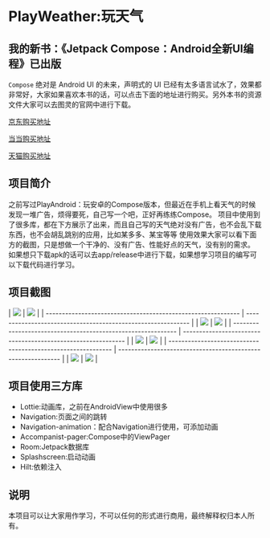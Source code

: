# PlayWeather:玩天气

## 我的新书：《Jetpack Compose：Android全新UI编程》已出版

 `Compose` 绝对是 Android UI 的未来，声明式的 UI 已经有太多语言试水了，效果都非常好，大家如果喜欢本书的话，可以点击下面的地址进行购买。另外本书的资源文件大家可以去图灵的官网中进行下载。

[京东购买地址](https://item.jd.com/10039809078875.html)

[当当购买地址](http://product.dangdang.com/593507948.html)

[天猫购买地址](https://detail.tmall.com/item.htm?spm=a220m.1000858.1000725.56.6a61b8d7HhFgCX&amp;id=658828404598&amp;areaId=110100&amp;user_id=2145487409&amp;cat_id=2&amp;is_b=1&amp;rn=1522259deab5178ef65819d1ef6b699e)

## 项目简介

之前写过PlayAndroid：玩安卓的Compose版本，但最近在手机上看天气的时候发现一堆广告，烦得要死，自己写一个吧，正好再练练Compose。
项目中使用到了很多库，都在下方展示了出来，而且自己写的天气绝对没有广告，也不会乱下载东西，也不会胡乱跳别的应用，比如某多多、某宝等等
使用效果大家可以看下面方的截图，只是想做一个干净的、没有广告、性能好点的天气，没有别的需求。
如果想只下载apk的话可以去app/release中进行下载，如果想学习项目的编写可以下载代码进行学习。

## 项目截图

| ![](https://github.com/zhujiang521/PlayWeather/blob/master/ScreenCapture%20%20/home.gif)
| ![](https://github.com/zhujiang521/PlayWeather/blob/master/ScreenCapture%20%20/delete.gif) |
| ------------------------------------------------------------ | ------------------------------------------------------------ |
| ![](https://github.com/zhujiang521/PlayWeather/blob/master/ScreenCapture%20%20/shot1.png)
| ![](https://github.com/zhujiang521/PlayWeather/blob/master/ScreenCapture%20%20/shot2.png) |
| ------------------------------------------------------------ | ------------------------------------------------------------ |
| ![](https://github.com/zhujiang521/PlayWeather/blob/master/ScreenCapture%20%20/shot3.png)
| ![](https://github.com/zhujiang521/PlayWeather/blob/master/ScreenCapture%20%20/shot4.png) |
| ------------------------------------------------------------ | ------------------------------------------------------------ |
| ![](https://github.com/zhujiang521/PlayWeather/blob/master/ScreenCapture%20%20/shot5.png)
| ![](https://github.com/zhujiang521/PlayWeather/blob/master/ScreenCapture%20%20/shot6.png) |

## 项目使用三方库

- Lottie:动画库，之前在AndroidView中使用很多
- Navigation:页面之间的跳转
- Navigation-animation：配合Navigation进行使用，可添加动画
- Accompanist-pager:Compose中的ViewPager
- Room:Jetpack数据库
- Splashscreen:启动动画
- Hilt:依赖注入

## 说明

本项目可以让大家用作学习，不可以任何的形式进行商用，最终解释权归本人所有。
